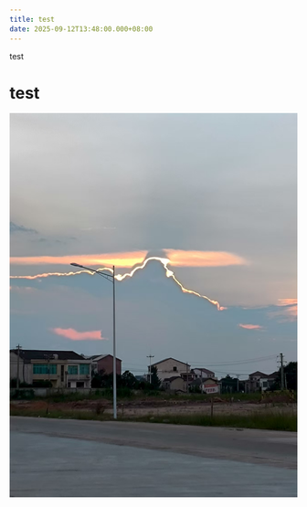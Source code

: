 ```yaml
---
title: test
date: 2025-09-12T13:48:00.000+08:00
---
```

test

# test

![test](/images/uploads/金边云.jpg "test_title")
